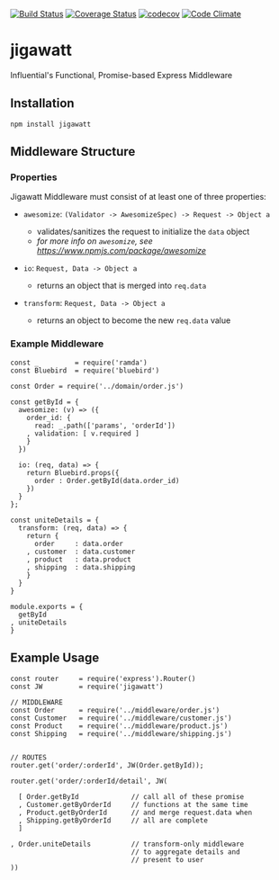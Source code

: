 [![Build Status](https://travis-ci.org/influentialpublishers/jigawatt.svg?branch=master)](https://travis-ci.org/influentialpublishers/jigawatt)
[![Coverage Status](https://coveralls.io/repos/github/influentialpublishers/jigawatt/badge.svg?branch=master)](https://coveralls.io/github/influentialpublishers/jigawatt?branch=master)
[![codecov](https://codecov.io/gh/influentialpublishers/jigawatt/branch/master/graph/badge.svg)](https://codecov.io/gh/influentialpublishers/jigawatt)
[![Code Climate](https://codeclimate.com/github/influentialpublishers/jigawatt/badges/gpa.svg)](https://codeclimate.com/github/influentialpublishers/jigawatt)

# jigawatt
Influential's Functional, Promise-based Express Middleware

## Installation
`npm install jigawatt`

## Middleware Structure

### Properties
Jigawatt Middleware must consist of at least one of three properties:
- `awesomize`: `(Validator -> AwesomizeSpec) -> Request -> Object a`
  - validates/sanitizes the request to initialize the `data` object
  - _for more info on `awesomize`, see https://www.npmjs.com/package/awesomize_

- `io`: `Request, Data -> Object a`
  - returns an object that is merged into `req.data`

- `transform`: `Request, Data -> Object a`
  - returns an object to become the new `req.data` value

### Example Middleware
```
const _         = require('ramda')
const Bluebird  = require('bluebird')

const Order = require('../domain/order.js')

const getById = {
  awesomize: (v) => ({
    order_id: {
      read: _.path(['params', 'orderId'])
    , validation: [ v.required ]
    }
  })

  io: (req, data) => {
    return Bluebird.props({
      order : Order.getById(data.order_id)
    })
  }
};

const uniteDetails = {
  transform: (req, data) => {
    return {
      order     : data.order
    , customer  : data.customer
    , product   : data.product
    , shipping  : data.shipping  
    }
  }
}

module.exports = {
  getById
, uniteDetails
}
```


## Example Usage

```
const router     = require('express').Router()
const JW         = require('jigawatt')

// MIDDLEWARE
const Order      = require('../middleware/order.js')
const Customer   = require('../middleware/customer.js')
const Product    = require('../middleware/product.js')
const Shipping   = require('../middleware/shipping.js')


// ROUTES
router.get('order/:orderId', JW(Order.getById));

router.get('order/:orderId/detail', JW(

  [ Order.getById             // call all of these promise
  , Customer.getByOrderId     // functions at the same time
  , Product.getByOrderId      // and merge request.data when
  , Shipping.getByOrderId     // all are complete
  ]

, Order.uniteDetails          // transform-only middleware
                              // to aggregate details and
                              // present to user
))
```

